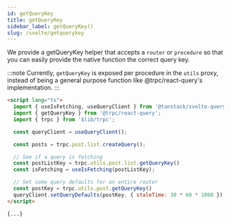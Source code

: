 ```yaml
---
id: getQueryKey
title: getQueryKey
sidebar_label: getQueryKey()
slug: /svelte/getquerykey
---
```


We provide a getQueryKey helper that accepts a `router` or `procedure` 
so that you can easily provide the native function the correct query key.

:::note
Currently, `getQueryKey` is exposed per procedure in the `utils` proxy,
instead of being a general purpose function like @trpc/react-query's implementation.
:::

```html
<script lang="ts">
  import { useIsFetching, useQueryClient } from '@tanstack/svelte-query';
  import { getQueryKey } from '@trpc/react-query';
  import { trpc } from '$lib/trpc';

  const queryClient = useQueryClient();

  const posts = trpc.post.list.createQuery();

  // See if a query is fetching
  const postListKey = trpc.utils.post.list.getQueryKey()
  const isFetching = useIsFetching(postListKey);

  // Set some query defaults for an entire router
  const postKey = trpc.utils.post.getQueryKey()
  queryClient.setQueryDefaults(postKey, { staleTime: 30 * 60 * 1000 });
</script>

{...}

```
